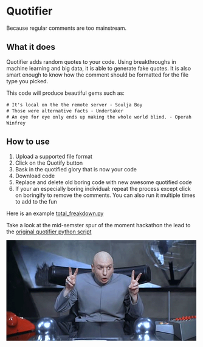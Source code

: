 # Quotifier
Because regular comments are too mainstream.

## What it does

Quotifier adds random quotes to your code. Using breakthroughs in machine learning and big data, it is able to generate fake quotes. It is also smart enough to know how the comment should be formatted for the file type you picked. 

This code will produce beautiful gems such as:

    # It's local on the the remote server - Soulja Boy
    # Those were alternative facts - Undertaker
    # An eye for eye only ends up making the whole world blind. - Operah Winfrey

## How to use

1) Upload a supported file format
2) Click on the Quotify button
3) Bask in the quotified glory that is now your code
4) Download code
5) Replace and delete old boring code with new awesome quotified code
6) If your an especially boring individual: repeat the process except click on boringify to remove the comments.
You can also run it multiple times to add to the fun

Here is an example [total_freakdown.py](https://github.com/kcamcam/quotifier/blob/master/total_freakdown.py)

Take a look at the mid-semster spur of the moment hackathon the lead to the [original quotifier python script](https://github.com/jusleg/quotifier)  

![dr evil gif](drevil.gif)

